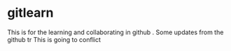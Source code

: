 # gitlearn
This is for the learning and collaborating in github .
Some updates from the github
tr
This is going to conflict

